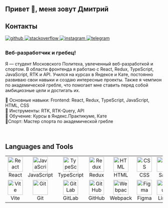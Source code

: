 ## Привет 👋, меня зовут Дмитрий  
  
## Контакты  

<a href="https://github.com/KuzneC2" target="_blank">
	<img src=https://img.shields.io/badge/github-%2324292e.svg?&style=for-the-badge&logo=github&logoColor=white alt=github style="margin-bottom: 5px;" />
</a>
<a href="https://stackoverflow.com/users/28450434/greblin" target="_blank">
		<img src=https://img.shields.io/badge/stackoverflow-%23F28032.svg?&style=for-the-badge&logo=stackoverflow&logoColor=white alt=stackoverflow style="margin-bottom: 5px;" />
</a>
<a href="https://instagram.com/77kuznetsow" target="_blank">
			<img src=https://img.shields.io/badge/instagram-%23000000.svg?&style=for-the-badge&logo=instagram&logoColor=white alt=instagram style="margin-bottom: 5px;" />
</a>
<a href="https://t.me/dungeon_mister" target="_blank">
				<img src="https://img.shields.io/badge/telegram-%230059d6.svg?&style=for-the-badge&logo=telegram&logoColor=white" alt=telegram style="margin-bottom: 5px;" />
</a>

<br/>  

### Веб-разработчик и гребец!  
Я — студент Московского Политеха, увлеченный веб-разработкой и спортом. В области фронтенда я работаю с React, Redux, TypeScript, JavaScript, RTK и API. Учился на курсах в Яндексе и Кате, постоянно развиваю свои навыки и создаю интересные проекты. Также я чемпион по академической гребле, что помогает мне ставить перед собой амбициозные цели и достигать их.

🔸 Основные навыки:
Frontend: React, Redux, TypeScript, JavaScript, HTML, CSS  
🔹 Инструменты: RTK, RTK-Query, API  
🔸 Обучение: Курсы в Яндекс.Практикуме, Кате  
🔹Спорт: Мастер спорта по академической гребле  
  

<br/>  


## Languages and Tools  
<table>
	<tr>
		<td align="center" width="80"> <img src="https://skillicons.dev/icons?i=react" width="48" height="48" alt="React" />
			<br>React </td>
		<td align="center" width="80"> <img src="https://skillicons.dev/icons?i=javascript" width="48" height="48" alt="JavaScript" />
			<br>JavaScript </td>
		<td align="center" width="80"> <img src="https://skillicons.dev/icons?i=typescript" width="48" height="48" alt="TypeScript" />
			<br>TypeScript </td>
		<td align="center" width="80"> <img src="https://skillicons.dev/icons?i=redux" width="48" height="48" alt="Redux" />
			<br>Redux </td>
		<td align="center" width="80"> <img src="https://skillicons.dev/icons?i=html" width="48" height="48" alt="HTML" />
			<br>HTML </td>
		<td align="center" width="80"> <img src="https://skillicons.dev/icons?i=css" width="48" height="48" alt="CSS" />
			<br>CSS </td>
		<td align="center" width="80"> <img src="https://skillicons.dev/icons?i=sass" width="48" height="48" alt="Sass" />
			<br>Sass </td>
	</tr>
	<tr>
		<td align="center" width="80"> <img src="https://skillicons.dev/icons?i=vite" width="48" height="48" alt="Vite" />
			<br>Vite </td>
		<td align="center" width="80"> <img src="https://skillicons.dev/icons?i=git" width="48" height="48" alt="Git" />
			<br>Git </td>
		<td align="center" width="80"> <img src="https://skillicons.dev/icons?i=gitlab" width="48" height="48" alt="GitLab" />
			<br>GitLab </td>
		<td align="center" width="80"> <img src="https://skillicons.dev/icons?i=github" width="48" height="48" alt="GitHub" />
			<br>GitHub </td>
		<td align="center" width="80"> <img src="https://skillicons.dev/icons?i=webpack" width="48" height="48" alt="Webpack" />
			<br>Webpack </td>
		<td align="center" width="80"> <img src="https://skillicons.dev/icons?i=figma" width="48" height="48" alt="Figma" />
			<br>Figma </td>
		<td align="center" width="80"> <img src="https://skillicons.dev/icons?i=linux" width="48" height="48" alt="Linux" />
			<br>Linux </td>
	</tr>
</table>

<br/>  

  

<br/>  
